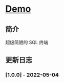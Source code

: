 # <!-- prettier-ignore -->[Demo](https://lchz&#104;3473.github.io/sql/index "Web SQL")

## 简介

超级简陋的 SQL 终端

## 更新日志

### [1.0.0] - 2022-05-04
